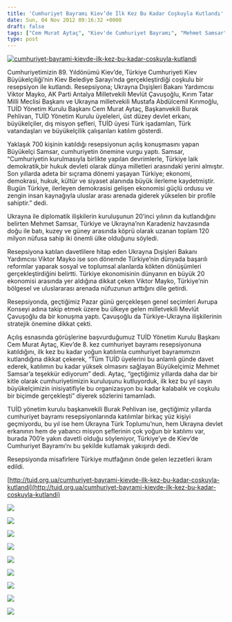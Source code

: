 ```yaml
---
title: 'Cumhuriyet Bayramı Kiev’de İlk Kez Bu Kadar Coşkuyla Kutlandı'
date: Sun, 04 Nov 2012 09:16:32 +0000
draft: false
tags: ["Cem Murat Aytaç", "Kiev'de Cumhuriyet Bayramı", "Mehmet Samsar", "Mevllüt Çavuşoğlu", "Mustafa Kırımoğlu", "TUİD (Türk Ukrayna İşadamları Derneği)", "Ukrayna'da Cumhuriyat Bayramı"]
type: post
---
```


[![](http://arsiv.tuid.org.ua/wp-content/uploads/2012/11/cumhuriyet-bayrami-kievde-ilk-kez-bu-kadar-coskuyla-kutlandi.jpg "cumhuriyet-bayrami-kievde-ilk-kez-bu-kadar-coskuyla-kutlandi")](http://arsiv.tuid.org.ua/wp-content/uploads/2012/11/cumhuriyet-bayrami-kievde-ilk-kez-bu-kadar-coskuyla-kutlandi.jpg)

Cumhuriyetimizin 89. Yıldönümü Kiev’de, Türkiye Cumhuriyeti Kiev Büyükelçiliği’nin Kiev Belediye Sarayı’nda gerçekleştirdiği coşkulu bir resepsiyon ile kutlandı. Resepsiyona; Ukrayna Dışişleri Bakanı Yardımcısı Viktor Mayko, AK Parti Antalya Milletvekili Mevlüt Çavuşoğlu, Kırım Tatar Milli Meclisi Başkanı ve Ukrayna milletvekili Mustafa Abdülcemil Kırımoğlu, TUİD Yönetim Kurulu Başkanı Cem Murat Aytaç, Başkanvekili Burak Pehlivan, TUİD Yönetim Kurulu üyeleleri, üst düzey devlet erkanı, büyükelçiler, dış misyon şefleri, TUİD üyesi Türk işadamları, Türk vatandaşları ve büyükelçilik çalışanları katılım gösterdi.

Yaklaşık 700 kişinin katıldığı resepsiyonun açılış konuşmasını yapan Büyükelçi Samsar, cumhuriyetin önemine vurgu yaptı. Samsar, “Cumhuriyetin kurulmasıyla birlikte yapılan devrimlerle, Türkiye laik demokratik,bir hukuk devleti olarak dünya milletleri arasındaki yerini almıştır. Son yıllarda adeta bir sıçrama dönemi yaşayan Türkiye; ekonomi, demokrasi, hukuk, kültür ve siyaset alanında büyük ilerleme kaydetmiştir. Bugün Türkiye, ilerleyen demokrasisi gelişen ekonomisi güçlü ordusu ve zengin insan kaynağıyla uluslar arası arenada giderek yükselen bir profile sahiptir.” dedi.

Ukrayna ile diplomatik ilişkilerin kuruluşunun 20’inci yılının da kutlandığını belirten Mehmet Samsar, Türkiye ve Ukrayna’nın Karadeniz havzasında doğu ile batı, kuzey ve güney arasında köprü olarak uzanan toplam 120 milyon nüfusa sahip iki önemli ülke olduğunu söyledi.

Resepsiyona katılan davetlilere hitap eden Ukrayna Dışişleri Bakanı Yardımcısı Viktor Mayko ise son dönemde Türkiye’nin dünyada başarılı reformlar yaparak sosyal ve toplumsal alanlarda kökten dönüşümleri gerçekleştirdiğini belirtti. Türkiye ekonomisinin dünyanın en büyük 20 ekonomisi arasında yer aldığına dikkat çeken Viktor Mayko, Türkiye’nin bölgesel ve uluslararası arenada nüfuzunun arttığını dile getirdi.

Resepsiyonda, geçtiğimiz Pazar günü gerçekleşen genel seçimleri Avrupa Konseyi adına takip etmek üzere bu ülkeye gelen milletvekili Mevlüt Çavuşoğlu da bir konuşma yaptı. Çavuşoğlu da Türkiye-Ukrayna ilişkilerinin stratejik önemine dikkat çekti.

Açılış esnasında görüşlerine başvurduğumuz TUİD Yönetim Kurulu Başkanı Cem Murat Aytaç, Kiev’de 8. kez cumhuriyet bayramı resepsiyonuna katıldığını, ilk kez bu kadar yoğun katılımla cumhuriyet bayramımızın kutlandığına dikkat çekerek, “Tüm TUİD üyelerini bu anlamlı günde davet ederek, katılımın bu kadar yüksek olmasını sağlayan Büyükelçimiz Mehmet Samsar’a teşekkür ediyorum” dedi. Aytaç, “geçtiğimiz yıllarda daha dar bir kitle olarak cumhuriyetimizin kuruluşunu kutluyorduk, ilk kez bu yıl sayın büyükelçimizin inisiyatifiyle bu organizasyon bu kadar kalabalık ve coşkulu bir biçimde gerçekleşti” diyerek sözlerini tamamladı.

TUİD yönetim kurulu başkanvekili Burak Pehlivan ise, geçtiğimiz yıllarda cumhuriyet bayramı resepsiyonlarında katılımlar birkaç yüz kişiyi geçmiyordu, bu yıl ise hem Ukrayna Türk Toplumu’nun, hem Ukrayna devlet erkanının hem de yabancı misyon şeflerinin çok yoğun bir katılımı var, burada 700’e yakın davetli olduğu söyleniyor, Türkiye’ye de Kiev’de Cumhuriyet Bayramı’nı bu şekilde kutlamak yakışırdı dedi.

Resepsiyonda misafirlere Türkiye mutfağının önde gelen lezzetleri ikram edildi.

[http://tuid.org.ua/cumhuriyet-bayrami-kievde-ilk-kez-bu-kadar-coskuyla-kutlandi](http://tuid.org.ua/cumhuriyet-bayrami-kievde-ilk-kez-bu-kadar-coskuyla-kutlandi)

![](https://lh3.googleusercontent.com/-Hd03qd231b0/UJRS1S4p4yI/AAAAAAAACmk/c7tA2IastWM/s763/291012_YE_41.jpg)

![](https://lh6.googleusercontent.com/-l7lKpCDkuRA/UJRS2NyUFYI/AAAAAAAACms/y9cL4QwV_1E/s593/291012_YE_61.jpg)

![](https://lh3.googleusercontent.com/-HivQPPZQxQ4/UJRS2n1P-UI/AAAAAAAACnA/7QBjzonnpTg/s766/291012_YE_66.jpg)

![](https://lh5.googleusercontent.com/-Vib8SDOIWoc/UJRS2ggRH0I/AAAAAAAACm4/pa1Gofu2YO8/s751/291012_YE_9.jpg)

![](https://lh6.googleusercontent.com/-9zLqz9mOtxw/UJRS3o6rMlI/AAAAAAAACnI/3iolmeXJZCw/s462/IMG_0188.JPG)

![](https://lh5.googleusercontent.com/-MRURo8kFIkg/UJRS385s9bI/AAAAAAAACn8/KTPqdULSQ7w/s616/IMG_0204.JPG)

![](https://lh4.googleusercontent.com/-0NI8z9H3z6Q/UJRS0fNdJHI/AAAAAAAACmQ/5igewlfLGbU/s759/291012_YE_18.jpg)

![](https://lh6.googleusercontent.com/-xyNT6NY7x0c/UJRS0RW6o0I/AAAAAAAACmU/bD9iAVJ_Fc0/s570/291012_YE_11.jpg)

![](https://lh4.googleusercontent.com/-Hss-_s_bwKY/UJRS0enHKrI/AAAAAAAACmM/ulRfsA-kwzk/s771/291012_YE_19.jpg)

 

